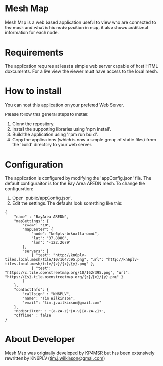 # Mesh Map 
Mesh Map is a web based application useful to view who are connected to the mesh and what is his node position in map,
it also shows additional information for each node.

# Requirements
The application requires at least a simple web server capable of host HTML doxcuments. For a live view the viewer must have access to the local mesh.

# How to install 
You can host this application on your prefered Web Server.

Please follow this general steps to install:
1. Clone the repository.
2. Install the supporting libraries using 'npm install'.
3. Build the application using 'npm run build'.
4. Copy the applications (which is now a simple group of static files) from the 'build' directory to your web server.

# Configuration
The application is configured by modifying the 'appConfig.json' file. The default configuraiton is for the Bay Area AREDN mesh.
To change the configuration:

1. Open 'public/appConfig.json'.
2. Edit the settings. The defaults look something like this:
```
{     
    "name" : "BayArea AREDN",
    "mapSettings": {
        "zoom": "10",
        "mapCenter": {
            "node": "kn6plv-brkoxfla-omni",
            "lat": "37.8880",
            "lon": "-122.2679"
        },
        "servers": [
            { "test": "http://kn6plv-tiles.local.mesh/tile/10/164/395.png", "url": "http://kn6plv-tiles.local.mesh/tile/{z}/{x}/{y}.png" },
            { "test": "https://c.tile.openstreetmap.org/10/162/395.png", "url": "https://{s}.tile.openstreetmap.org/{z}/{x}/{y}.png" }
        ]
    },
    "contactInfo": {
        "callsign" : "KN6PLV",
        "name": "Tim Wilkinson",
        "email": "tim.j.wilkinson@gmail.com"
    },
    "nodesFilter" : "[a-zA-z]+[0-9][a-zA-Z]+",
    "offline" : false
}
```

# About Developer 
Mesh Map was originally developed by KP4MSR but has been extensively rewritten by KN6PLV (tim.j.wilkinson@gmail.com)

